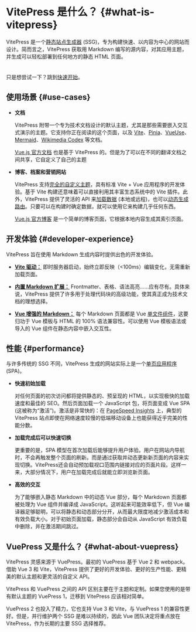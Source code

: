 # VitePress 是什么？ {#what-is-vitepress}

VitePress 是一个[静态站点生成器](https://en.wikipedia.org/wiki/Static_site_generator) (SSG)，专为构建快速、以内容为中心的网站而设计。简而言之，VitePress 获取用 Markdown 编写的源内容，对其应用主题，并生成可以轻松部署到任何地方的静态 HTML 页面。

<div class="tip custom-block" style="padding-top: 8px">

只是想尝试一下？跳到[快速开始](./getting-started)。

</div>

## 使用场景 {#use-cases}

- **文档**

  VitePress 附带一个专为技术文档设计的默认主题，尤其是那些需要嵌入交互式演示的主题。它支持你正在阅读的这个页面，以及 [Vite](https://vitejs.dev/)、[Pinia](https://pinia.vuejs.org/)、[VueUse](https://vueuse.org/)、[Mermaid](https://mermaid.js.org/)、[Wikimedia Codex](https://doc.wikimedia.org/codex/latest/) 等文档。

  [Vue.js 官方文档](https://vuejs.org/) 也是基于 VitePress 的。但是为了可以在不同的翻译文档之间共享，它自定义了自己的主题

- **博客、档案和营销网站**

  VitePress 支持[完全的自定义主题](./custom-theme)，具有标准 Vite + Vue 应用程序的开发体验。基于 Vite 构建还意味着可以直接利用其丰富生态系统中的 Vite 插件。此外，VitePress 提供了灵活的 API 来[加载数据](./data-loading) (本地或远程)，也可以[动态生成路由](./routing#dynamic-routes)。只要可以在构建时确定数据，就可以使用它来构建几乎任何东西。

  [Vue.js 官方博客](https://blog.vuejs.org/) 是一个简单的博客页面，它根据本地内容生成其索引页面。

## 开发体验 {#developer-experience}

VitePress 旨在使用 Markdown 生成内容时提供出色的开发体验。

- **[Vite 驱动：](https://cn.vitejs.dev/)** 即时服务器启动，始终立即反映（<100ms）编辑变化，无需重新加载页面。

- **[内置 Markdown 扩展：](./markdown)** Frontmatter、表格、语法高亮……应有尽有。具体来说，VitePress 提供了许多用于处理代码块的高级功能，使其真正成为技术文档的理想选择。

- **[Vue 增强的 Markdown：](./using-vue)** 每个 Markdown 页面都是 Vue [单文件组件](https://cn.vuejs.org/guide/scaling-up/sfc.html)，这要归功于 Vue 模板与 HTML 的 100% 语法兼容性。可以使用 Vue 模板语法或导入的 Vue 组件在静态内容中嵌入交互性。

## 性能 {#performance}

与许多传统的 SSG 不同，VitePress 生成的网站实际上是一个[单页应用程序](https://en.wikipedia.org/wiki/Single-page_application) (SPA)。

- **快速初始加载**

  对任何页面的初次访问都将提供静态的、预呈现的 HTML，以实现极快的加载速度和最佳的 SEO。然后页面加载一个 JavaScript 包，将页面变成 Vue SPA (这被称为“激活”)。激活是非常快的：在 [PageSpeed Insights](https://pagespeed.web.dev/report?url=https%3A%2F%2Fvitepress.dev%2F) 上，典型的 VitePress 站点即使在网络速度较慢的低端移动设备上也能获得近乎完美的性能分数。

- **加载完成后可以快速切换**

  更重要的是，SPA 模型在首次加载后能够提升用户体验。用户在网站内导航时，不会再触发整个页面的刷新。而是通过获取并动态更新新页面的内容来实现切换。VitePress还会自动预加载视口范围内链接对应的页面片段。这样一来，大部分情况下，用户在加载完成后就能立即浏览新页面。

- **高效的交互**

  为了能够嵌入静态 Markdown 中的动态 Vue 部分，每个 Markdown 页面都被处理为 Vue 组件并编译成 JavaScript。这听起来可能效率低下，但 Vue 编译器足够聪明，可以将静态和动态部分分开，从而最大限度地减少激活成本和有效负载大小。对于初始页面加载，静态部分会自动从 JavaScript 有效负载中删除，并在激活期间跳过。

## VuePress 又是什么？ {#what-about-vuepress}

VitePress 灵感来源于 VuePress。最初的 VuePress 基于 Vue 2 和 webpack。借助 Vue 3 和 Vite，VitePress 提供了更好的开发体验、更好的生产性能、更精美的默认主题和更灵活的自定义 API。

VitePress 和 VuePress 之间的 API 区别主要在于主题和定制。如果您使用的是带有默认主题的 VuePress 1，迁移到 VitePress 应该相对简单。

VuePress 2 也投入了精力，它也支持 Vue 3 和 Vite，与 VuePress 1 的兼容性更好。但是，并行维护两个 SSG 是难以持续的，因此 Vue 团队决定将重点放在 VitePress，作为长期的主要 SSG 选择推荐。
